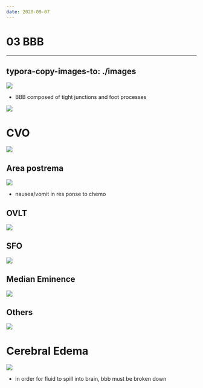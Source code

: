 ```yaml
---
date: 2020-09-07
---
```


# 03 BBB
---

## typora-copy-images-to: ./images

<!-- Blood brain barrier made from.. -->

![](https://photos.thisispiggy.com/file/wikiFiles/4E72654A-8B31-4B95-8908-409D9F64CAA4.jpg)

- BBB composed of tight junctions and foot processes

<!-- BBB allows what. Keeps out what.. -->

![](https://photos.thisispiggy.com/file/wikiFiles/0A151630-3E42-4A99-9530-B641B499E141.jpg)

# CVO

<!-- name for places of brain with no BBB. Examples, locations, functions.. -->

![](https://photos.thisispiggy.com/file/wikiFiles/EEBF3EFC-17F8-4779-9E70-169EA815B0C0.jpg)

## Area postrema

![](https://photos.thisispiggy.com/file/wikiFiles/2281EB3E-D784-4869-8576-8DEBBBFB29F6.jpg)

- nausea/vomit in res ponse to chemo

## OVLT

![](https://photos.thisispiggy.com/file/wikiFiles/D53A8007-3589-4077-BE26-2E68CA34DAEF.jpg)

## SFO

![](https://photos.thisispiggy.com/file/wikiFiles/3DADE83C-45BC-4FD5-AF05-54B1394BA937.jpg)

## Median Eminence

![](https://photos.thisispiggy.com/file/wikiFiles/E616AAD1-3FDE-42AE-AED9-DA1025AB2AA1.jpg)

## Others

![](https://photos.thisispiggy.com/file/wikiFiles/763B59EA-7A67-4E5C-82DF-CCFA84774DB1.jpg)

# Cerebral Edema

<!-- vasogenic edema path.. -->

![](https://photos.thisispiggy.com/file/wikiFiles/232161EE-57F8-40AE-99DB-62977724563C.jpg)

- in order for fluid to spill into brain, bbb must be broken down
